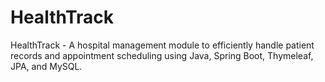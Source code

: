 # HealthTrack
HealthTrack - A hospital management module to efficiently handle patient records and appointment scheduling using Java, Spring Boot, Thymeleaf, JPA, and MySQL.
